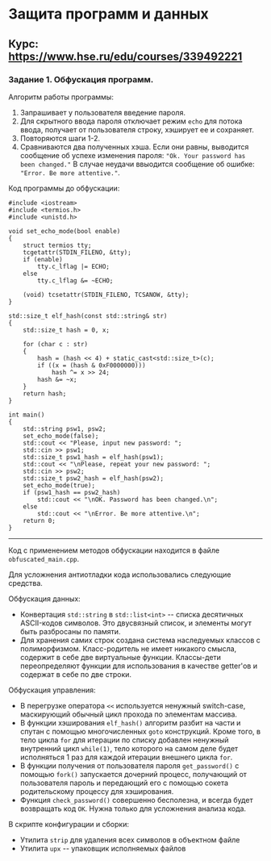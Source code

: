 # Защита программ и данных
## Курс: https://www.hse.ru/edu/courses/339492221

### Задание 1. Обфускация программ.

Алгоритм работы программы:

1. Запрашивает у пользователя введение пароля.
2. Для скрытного ввода пароля отключает режим `echo` для потока ввода, получает от пользователя строку, хэширует ее и сохраняет.
3. Повторяются шаги 1-2.
4. Сравниваются два полученных хэша. Если они равны, выводится сообщение об успехе изменения пароля: `"Ok. Your password has been changed."`
В случае неудачи ввыодится сообщение об ошибке: `"Error. Be more attentive."`.

Код программы до обфускации:

```
#include <iostream>
#include <termios.h>
#include <unistd.h>

void set_echo_mode(bool enable)
{
    struct termios tty;
    tcgetattr(STDIN_FILENO, &tty);
    if (enable)
        tty.c_lflag |= ECHO;
    else
        tty.c_lflag &= ~ECHO;

    (void) tcsetattr(STDIN_FILENO, TCSANOW, &tty);
}

std::size_t elf_hash(const std::string& str)
{
    std::size_t hash = 0, x;

    for (char c : str)
    {
        hash = (hash << 4) + static_cast<std::size_t>(c);
        if ((x = (hash & 0xF0000000)))
            hash ^= x >> 24;
        hash &= ~x;
    }
    return hash;
}

int main()
{
    std::string psw1, psw2;
    set_echo_mode(false);
    std::cout << "Please, input new password: ";
    std::cin >> psw1;
    std::size_t psw1_hash = elf_hash(psw1);
    std::cout << "\nPlease, repeat your new password: ";
    std::cin >> psw2;
    std::size_t psw2_hash = elf_hash(psw2);
    set_echo_mode(true);
    if (psw1_hash == psw2_hash)
        std::cout << "\nOK. Password has been changed.\n";
    else
        std::cout << "\nError. Be more attentive.\n";
    return 0;
}
```

---
Код с применением методов обфускации находится в файле `obfuscated_main.cpp`.

Для усложнения антиотладки кода использовались следующие средства.

Обфускация данных:
- Конвертация `std::string` в `std::list<int>` -- списка десятичных ASCII-кодов символов. Это двусвязный список, и элементы могут быть разбросаны по памяти.
- Для хранения самих строк создана система наследуемых классов с полиморфизмом. Класс-родитель не имеет никакого смысла, содержит в себе две виртуальные функции. Классы-дети переопределяют функции для использования в качестве getter'ов и содержат в себе по две строки.

Обфускация управления:
- В перегрузке оператора `<<` используется ненужный switch-case, маскирующий обычный цикл прохода по элементам массива.
- В функции хэширования `elf_hash()` алгоритм разбит на части и спутан с помощью многочисленных `goto` конструкций. Кроме того, в тело цикла `for` для итерации по списку добавлен ненужный внутренний цикл `while(1)`, тело которого на самом деле будет исполняться 1 раз для каждой итерации внешнего цикла `for`.
- В функции получения от пользователя пароля `get_password()` с помощью `fork()` запускается дочерний процесс, получающий от пользователя пароль и передающий его с помощью сокета родительскому процессу для хэширования.
- Функция `check_password()` совершенно бесполезна, и всегда будет возвращать код `OK`. Нужна только для усложнения анализа кода.

В скрипте конфигурации и сборки:
- Утилита `strip` для удаления всех символов в объектном файле
- Утилита `upx` -- упаковщик исполняемых файлов
